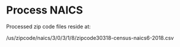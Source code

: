 # Process NAICS

Processed zip code files reside at:  

/us/zipcode/naics/3/0/3/1/8/zipcode30318-census-naics6-2018.csv